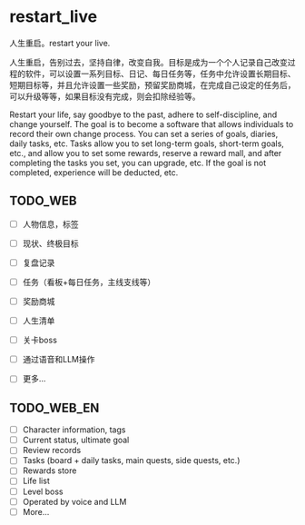 # restart_live
人生重启。restart your live.

人生重启，告别过去，坚持自律，改变自我。目标是成为一个个人记录自己改变过程的软件，可以设置一系列目标、日记、每日任务等，任务中允许设置长期目标、短期目标等，并且允许设置一些奖励，预留奖励商城，在完成自己设定的任务后，可以升级等等，如果目标没有完成，则会扣除经验等。

Restart your life, say goodbye to the past, adhere to self-discipline, and change yourself. The goal is to become a software that allows individuals to record their own change process. You can set a series of goals, diaries, daily tasks, etc. Tasks allow you to set long-term goals, short-term goals, etc., and allow you to set some rewards, reserve a reward mall, and after completing the tasks you set, you can upgrade, etc. If the goal is not completed, experience will be deducted, etc.

## TODO_WEB

- [ ] 人物信息，标签
- [ ] 现状、终极目标
- [ ] 复盘记录
- [ ] 任务（看板+每日任务，主线支线等）

- [ ] 奖励商城
- [ ] 人生清单
- [ ] 关卡boss
- [ ] 通过语音和LLM操作
- [ ] 更多...

## TODO_WEB_EN

- [ ] Character information, tags
- [ ] Current status, ultimate goal
- [ ] Review records
- [ ] Tasks (board + daily tasks, main quests, side quests, etc.)
- [ ] Rewards store
- [ ] Life list
- [ ] Level boss
- [ ] Operated by voice and LLM
- [ ] More...